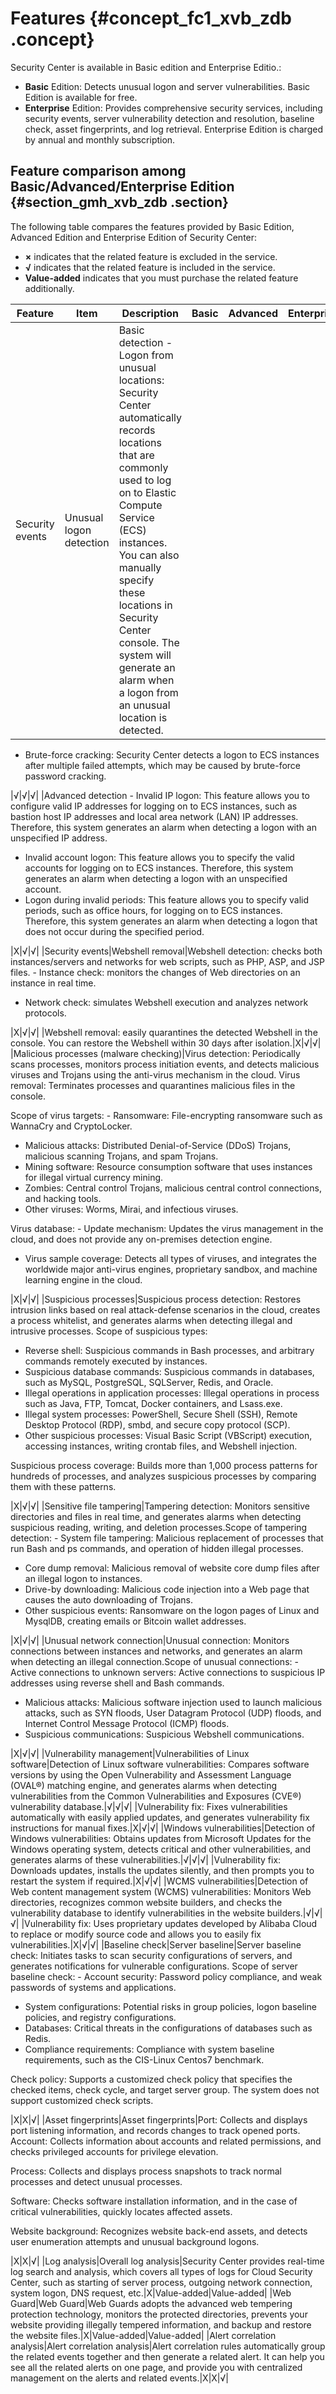 # Features {#concept_fc1_xvb_zdb .concept}

Security Center is available in Basic edition and Enterprise Editio.:

-   **Basic** Edition: Detects unusual logon and server vulnerabilities. Basic Edition is available for free.
-   **Enterprise** Edition: Provides comprehensive security services, including security events, server vulnerability detection and resolution, baseline check, asset fingerprints, and log retrieval. Enterprise Edition is charged by annual and monthly subscription.

## Feature comparison among Basic/Advanced/Enterprise Edition {#section_gmh_xvb_zdb .section}

The following table compares the features provided by Basic Edition, Advanced Edition and Enterprise Edition of Security Center:

-   **×** indicates that the related feature is excluded in the service.
-   **√** indicates that the related feature is included in the service.
-   **Value-added** indicates that you must purchase the related feature additionally.

|Feature|Item|Description|Basic|Advanced|Enterprise|
|-------|----|-----------|-----|--------|----------|
|Security events|Unusual logon detection|Basic detection -   Logon from unusual locations: Security Center automatically records locations that are commonly used to log on to Elastic Compute Service \(ECS\) instances. You can also manually specify these locations in Security Center console. The system will generate an alarm when a logon from an unusual location is detected.
-   Brute-force cracking: Security Center detects a logon to ECS instances after multiple failed attempts, which may be caused by brute-force password cracking.

 |√|√|√|
|Advanced detection -   Invalid IP logon: This feature allows you to configure valid IP addresses for logging on to ECS instances, such as bastion host IP addresses and local area network \(LAN\) IP addresses. Therefore, this system generates an alarm when detecting a logon with an unspecified IP address.
-   Invalid account logon: This feature allows you to specify the valid accounts for logging on to ECS instances. Therefore, this system generates an alarm when detecting a logon with an unspecified account.
-   Logon during invalid periods: This feature allows you to specify valid periods, such as office hours, for logging on to ECS instances. Therefore, this system generates an alarm when detecting a logon that does not occur during the specified period.

 |X|√|√|
|Security events|Webshell removal|Webshell detection: checks both instances/servers and networks for web scripts, such as PHP, ASP, and JSP files. -   Instance check: monitors the changes of Web directories on an instance in real time.
-   Network check: simulates Webshell execution and analyzes network protocols.

 |X|√|√|
|Webshell removal: easily quarantines the detected Webshell in the console. You can restore the Webshell within 30 days after isolation.|X|√|√|
|Malicious processes \(malware checking\)|Virus detection: Periodically scans processes, monitors process initiation events, and detects malicious viruses and Trojans using the anti-virus mechanism in the cloud. Virus removal: Terminates processes and quarantines malicious files in the console.

 Scope of virus targets: -   Ransomware: File-encrypting ransomware such as WannaCry and CryptoLocker.
-   Malicious attacks: Distributed Denial-of-Service \(DDoS\) Trojans, malicious scanning Trojans, and spam Trojans.
-   Mining software: Resource consumption software that uses instances for illegal virtual currency mining.
-   Zombies: Central control Trojans, malicious central control connections, and hacking tools.
-   Other viruses: Worms, Mirai, and infectious viruses.

 Virus database: -   Update mechanism: Updates the virus management in the cloud, and does not provide any on-premises detection engine.
-   Virus sample coverage: Detects all types of viruses, and integrates the worldwide major anti-virus engines, proprietary sandbox, and machine learning engine in the cloud.

 |X|√|√|
|Suspicious processes|Suspicious process detection: Restores intrusion links based on real attack-defense scenarios in the cloud, creates a process whitelist, and generates alarms when detecting illegal and intrusive processes. Scope of suspicious types:

 -   Reverse shell: Suspicious commands in Bash processes, and arbitrary commands remotely executed by instances.
-   Suspicious database commands: Suspicious commands in databases, such as MySQL, PostgreSQL, SQLServer, Redis, and Oracle.
-   Illegal operations in application processes: Illegal operations in process such as Java, FTP, Tomcat, Docker containers, and Lsass.exe.
-   Illegal system processes: PowerShell, Secure Shell \(SSH\), Remote Desktop Protocol \(RDP\), smbd, and secure copy protocol \(SCP\).
-   Other suspicious processes: Visual Basic Script \(VBScript\) execution, accessing instances, writing crontab files, and Webshell injection.

 Suspicious process coverage: Builds more than 1,000 process patterns for hundreds of processes, and analyzes suspicious processes by comparing them with these patterns.

 |X|√|√|
|Sensitive file tampering|Tampering detection: Monitors sensitive directories and files in real time, and generates alarms when detecting suspicious reading, writing, and deletion processes.Scope of tampering detection: -   System file tampering: Malicious replacement of processes that run Bash and ps commands, and operation of hidden illegal processes.
-   Core dump removal: Malicious removal of website core dump files after an illegal logon to instances.
-   Drive-by downloading: Malicious code injection into a Web page that causes the auto downloading of Trojans.
-   Other suspicious events: Ransomware on the logon pages of Linux and MysqlDB, creating emails or Bitcoin wallet addresses.

 |X|√|√|
|Unusual network connection|Unusual connection: Monitors connections between instances and networks, and generates an alarm when detecting an illegal connection.Scope of unusual connections: -   Active connections to unknown servers: Active connections to suspicious IP addresses using reverse shell and Bash commands.
-   Malicious attacks: Malicious software injection used to launch malicious attacks, such as SYN floods, User Datagram Protocol \(UDP\) floods, and Internet Control Message Protocol \(ICMP\) floods.
-   Suspicious communications: Suspicious Webshell communications.

 |X|√|√|
|Vulnerability management|Vulnerabilities of Linux software|Detection of Linux software vulnerabilities: Compares software versions by using the Open Vulnerability and Assessment Language \(OVAL®\) matching engine, and generates alarms when detecting vulnerabilities from the Common Vulnerabilities and Exposures \(CVE®\) vulnerability database.|√|√|√|
|Vulnerability fix: Fixes vulnerabilities automatically with easily applied updates, and generates vulnerability fix instructions for manual fixes.|X|√|√|
|Windows vulnerabilities|Detection of Windows vulnerabilities: Obtains updates from Microsoft Updates for the Windows operating system, detects critical and other vulnerabilities, and generates alarms of these vulnerabilities.|√|√|√|
|Vulnerability fix: Downloads updates, installs the updates silently, and then prompts you to restart the system if required.|X|√|√|
|WCMS vulnerabilities|Detection of Web content management system \(WCMS\) vulnerabilities: Monitors Web directories, recognizes common website builders, and checks the vulnerability database to identify vulnerabilities in the website builders.|√|√|√|
|Vulnerability fix: Uses proprietary updates developed by Alibaba Cloud to replace or modify source code and allows you to easily fix vulnerabilities.|X|√|√|
|Baseline check|Server baseline|Server baseline check: Initiates tasks to scan security configurations of servers, and generates notifications for vulnerable configurations. Scope of server baseline check: -   Account security: Password policy compliance, and weak passwords of systems and applications.
-   System configurations: Potential risks in group policies, logon baseline policies, and registry configurations.
-   Databases: Critical threats in the configurations of databases such as Redis.
-   Compliance requirements: Compliance with system baseline requirements, such as the CIS-Linux Centos7 benchmark.

 Check policy: Supports a customized check policy that specifies the checked items, check cycle, and target server group. The system does not support customized check scripts.

 |X|X|√|
|Asset fingerprints|Asset fingerprints|Port: Collects and displays port listening information, and records changes to track opened ports. Account: Collects information about accounts and related permissions, and checks privileged accounts for privilege elevation.

 Process: Collects and displays process snapshots to track normal processes and detect unusual processes.

 Software: Checks software installation information, and in the case of critical vulnerabilities, quickly locates affected assets.

 Website background: Recognizes website back-end assets, and detects user enumeration attempts and unusual background logons.

 |X|X|√|
|Log analysis|Overall log analysis|Security Center provides real-time log search and analysis, which covers all types of logs for Cloud Security Center, such as starting of server process, outgoing network connection, system logon, DNS request, etc.|X|Value-added|Value-added|
|Web Guard|Web Guard|Web Guards adopts the advanced web tempering protection technology, monitors the protected directories, prevents your website providing illegally tempered information, and backup and restore the website files.|X|Value-added|Value-added|
|Alert correlation analysis|Alert correlation analysis|Alert correlation rules automatically group the related events together and then generate a related alert. It can help you see all the related alerts on one page, and provide you with centralized management on the alerts and related events.|X|X|√|

